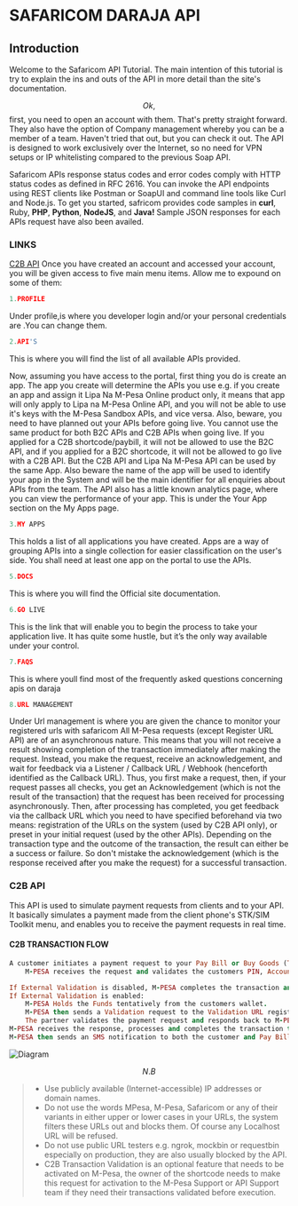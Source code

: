 # **SAFARICOM DARAJA API** 
## **Introduction**
Welcome to the Safaricom API Tutorial. The main intention of this tutorial is try to explain the ins and outs of the API in more detail than the site's documentation.


$$
Ok,
$$ first, you need to open an account with them. That's pretty straight forward. They also have the option of Company management whereby you can be a member of a team. Haven't tried that out, but you can check it out. The API is designed to work exclusively over the Internet, so no need for VPN setups or IP whitelisting compared to the previous Soap API.

Safaricom APIs response status codes and error codes comply with HTTP status codes as defined in RFC 2616. You can invoke the API endpoints using REST clients like Postman or SoapUI and command line tools like Curl and Node.js. To get you started, safricom provides code samples in **curl**, Ruby, **PHP**, **Python**, **NodeJS**, and **Java!** Sample JSON responses for each APIs request have also been availed.

### **LINKS**

[C2B API](https://developer.safaricom.co.ke/Documentation)
Once you have created an account and accessed your account, you will be given access to five main menu items. Allow me to expound on some of them:

```python
1.PROFILE
```
Under profile,is where you developer login and/or your personal credentials are .You can change them.
```python
2.API'S
```
This is where you will find the list of all available APIs provided.

Now, assuming you have access to the portal, first thing you do is create an app. The app you create will determine the APIs you use e.g. if you create an app and assign it Lipa Na M-Pesa Online product only, it means that app will only apply to Lipa na M-Pesa Online API, and you will not be able to use it's keys with the M-Pesa Sandbox APIs, and vice versa. Also, beware, you need to have planned out your APIs before going live. You cannot use the same product for both B2C APIs and C2B APIs when going live. If you applied for a C2B shortcode/paybill, it will not be allowed to use the B2C API, and if you applied for a B2C shortcode, it will not be allowed to go live with a C2B API. But the C2B API and Lipa Na M-Pesa API can be used by the same App. Also beware the name of the app will be used to identify your app in the System and will be the main identifier for all enquiries about APIs from the team. The API also has a little known analytics page, where you can view the performance of your app. This is under the Your App section on the My Apps page.
```python
3.MY APPS
```
This holds a list of all applications you have created. Apps are a way of grouping APIs into a single collection for easier classification on the user's side. You shall need at least one app on the portal to use the APIs.

```python
5.DOCS
```
This is where you will find the Official site documentation.

```python
6.GO LIVE 
```
This is the link that will enable you to begin the process to take your application live. It has quite some hustle, but it’s the only way available under your control.

```python
7.FAQS
```
This is where youll find most of the frequently asked questions concerning apis on daraja
```python
8.URL MANAGEMENT
```
Under Url management is where you are given the chance to monitor your registered urls with safaricom
All M-Pesa requests (except Register URL API) are of an asynchronous nature. This means that you will not receive a result showing completion of the transaction immediately after making the request. Instead, you make the request, receive an acknowledgement, and wait for feedback via a Listener / Callback URL / Webhook (henceforth identified as the Callback URL). Thus, you first make a request, then, if your request passes all checks, you get an Acknowledgement (which is not the result of the transaction) that the request has been received for processing asynchronously. Then, after processing has completed, you get feedback via the callback URL which you need to have specified beforehand via two means: registration of the URLs on the system (used by C2B API only), or preset in your initial request (used by the other APIs). Depending on the transaction type and the outcome of the transaction, the result can either be a success or failure. So don't mistake the acknowledgement (which is the response received after you make the request) for a successful transaction.

### **C2B API**
This API is used to simulate payment requests from clients and to your API. It basically simulates a payment made from the client phone's STK/SIM Toolkit menu, and enables you to receive the payment requests in real time.

#### **C2B TRANSACTION FLOW**
```ruby
A customer initiates a payment request to your Pay Bill or Buy Goods (Till Number) from their phone. Using the Safaricom app or from M-PESA menu in the Sim Tool Kit. 
    M-PESA receives the request and validates the customers PIN, Account Balance, Pay Bill entered etc. M-PESA also checks if you have enabled External Validation for the Pay Bill or Buy Goods (Till Number) receiving the payment.

If External Validation is disabled, M-PESA completes the transaction and sends a Confirmation notification to the Confirmation URL registered. This only happens when the payment is successful.
If External Validation is enabled:
    M-PESA Holds the Funds tentatively from the customers wallet.
    M-PESA then sends a Validation request to the Validation URL registered.
    The partner validates the payment request and responds back to M-PESA.
M-PESA receives the response, processes and completes the transaction then a notification of the payment is sent to your registered confirmation URL.
M-PESA then sends an SMS notification to both the customer and Pay Bill or Buy Goods (Till Number) registered phone number.
```
![Diagram](https://images/Screenshot.png)

$$
N.B
$$
> - Use publicly available (Internet-accessible) IP addresses or domain names.
> - Do not use the words MPesa, M-Pesa, Safaricom or any of their variants in either upper or lower cases in your URLs, the system filters these URLs out and blocks them. Of course any Localhost URL will be refused.
> - Do not use public URL testers e.g. ngrok, mockbin or requestbin especially on production, they are also usually blocked by the API.
> - C2B Transaction Validation is an optional feature that needs to be activated on M-Pesa, the owner of the shortcode needs to make this request for activation to the M-Pesa Support or API Support team if they need their transactions validated before execution.

